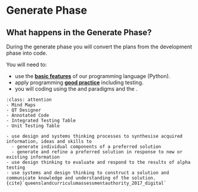 # Generate Phase

## What happens in the Generate Phase?

During the generate phase you will convert the plans from the development phase into code.

You will need to:

- use the **[basic features](../2_concepts/2-1_basic_features.md)** of our programming language (Python).
- apply programming **[good practice](../2_concepts/2-2_good_practice.md)** including testing.
- you will coding using the **[](oop)** and **[](event_driven)** paradigms and the **[](mvc)**.

```{admonition} Tools used to complete the Generate phase:
:class: attention
- Mind Maps
- QT Designer
- Annotated Code
- Integrated Testing Table
- Unit Testing Table
```

```{admonition} To generate solutions, students:
- use design and systems thinking processes to synthesise acquired information, ideas and skills to
  - generate individual components of a preferred solution
  - generate and refine a preferred solution in response to new or existing information
- use design thinking to evaluate and respond to the results of alpha testing
- use systems and design thinking to construct a solution and communicate knowledge and understanding of the solution.{cite}`queenslandcurriculumassessmentauthority_2017_digital`
```